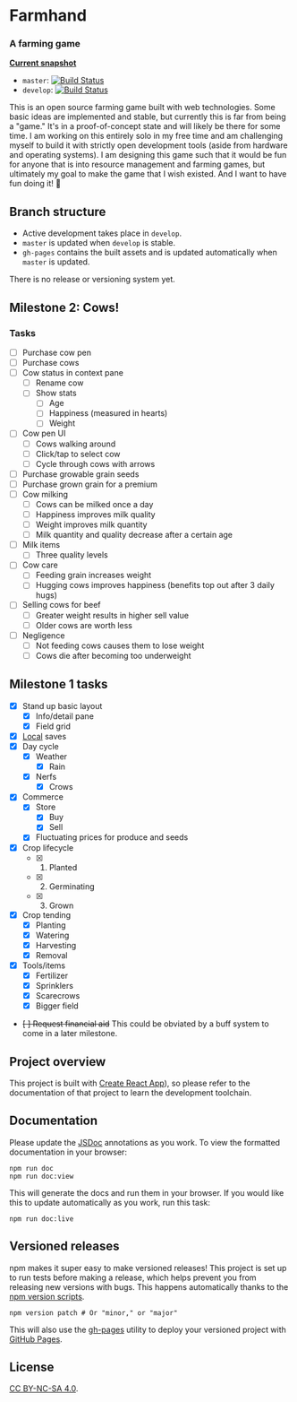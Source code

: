 # Farmhand

### A farming game

**[Current snapshot](https://jeremyckahn.github.io/farmhand/)**

- `master`: [![Build Status](https://travis-ci.org/jeremyckahn/farmhand.svg?branch=master)](https://travis-ci.org/jeremyckahn/farmhand)
- `develop`: [![Build Status](https://travis-ci.org/jeremyckahn/farmhand.svg?branch=develop)](https://travis-ci.org/jeremyckahn/farmhand)

This is an open source farming game built with web technologies. Some basic ideas are implemented and stable, but currently this is far from being a "game." It's in a proof-of-concept state and will likely be there for some time. I am working on this entirely solo in my free time and am challenging myself to build it with strictly open development tools (aside from hardware and operating systems). I am designing this game such that it would be fun for anyone that is into resource management and farming games, but ultimately my goal to make the game that I wish existed. And I want to have fun doing it! 🙂

## Branch structure

- Active development takes place in `develop`.
- `master` is updated when `develop` is stable.
- `gh-pages` contains the built assets and is updated automatically when `master` is updated.

There is no release or versioning system yet.

## Milestone 2: Cows!

### Tasks

- [ ] Purchase cow pen
- [ ] Purchase cows
- [ ] Cow status in context pane
  - [ ] Rename cow
  - [ ] Show stats
    - [ ] Age
    - [ ] Happiness (measured in hearts)
    - [ ] Weight
- [ ] Cow pen UI
  - [ ] Cows walking around
  - [ ] Click/tap to select cow
  - [ ] Cycle through cows with arrows
- [ ] Purchase growable grain seeds
- [ ] Purchase grown grain for a premium
- [ ] Cow milking
  - [ ] Cows can be milked once a day
  - [ ] Happiness improves milk quality
  - [ ] Weight improves milk quantity
  - [ ] Milk quantity and quality decrease after a certain age
- [ ] Milk items
  - [ ] Three quality levels
- [ ] Cow care
  - [ ] Feeding grain increases weight
  - [ ] Hugging cows improves happiness (benefits top out after 3 daily hugs)
- [ ] Selling cows for beef
  - [ ] Greater weight results in higher sell value
  - [ ] Older cows are worth less
- [ ] Negligence
  - [ ] Not feeding cows causes them to lose weight
  - [ ] Cows die after becoming too underweight

## Milestone 1 tasks

- [x] Stand up basic layout
  - [x] Info/detail pane
  - [x] Field grid
- [x] [Local](https://github.com/localForage/localForage) saves
- [x] Day cycle
  - [x] Weather
    - [x] Rain
  - [x] Nerfs
    - [x] Crows
- [x] Commerce
  - [x] Store
    - [x] Buy
    - [x] Sell
  - [x] Fluctuating prices for produce and seeds
- [x] Crop lifecycle
  - [x] 1. Planted
  - [x] 2. Germinating
  - [x] 3. Grown
- [x] Crop tending
  - [x] Planting
  - [x] Watering
  - [x] Harvesting
  - [x] Removal
- [x] Tools/items
  - [x] Fertilizer
  - [x] Sprinklers
  - [x] Scarecrows
  - [x] Bigger field
- ~~[ ] Request financial aid~~ This could be obviated by a buff system to come in a later milestone.

## Project overview

This project is built with [Create React App](https://facebook.github.io/create-react-app/)), so please refer to the documentation of that project to learn the development toolchain.

## Documentation

Please update the [JSDoc](http://usejsdoc.org/) annotations as you work. To view the formatted documentation in your browser:

```
npm run doc
npm run doc:view
```

This will generate the docs and run them in your browser. If you would like this to update automatically as you work, run this task:

```
npm run doc:live
```

## Versioned releases

npm makes it super easy to make versioned releases! This project is set up to run tests before making a release, which helps prevent you from releasing new versions with bugs. This happens automatically thanks to the [npm version scripts](https://docs.npmjs.com/cli/version).

```
npm version patch # Or "minor," or "major"
```

This will also use the [gh-pages](https://github.com/tschaub/gh-pages) utility to deploy your versioned project with [GitHub Pages](https://pages.github.com/).

## License

[CC BY-NC-SA 4.0](https://creativecommons.org/licenses/by-nc-sa/4.0/legalcode).
